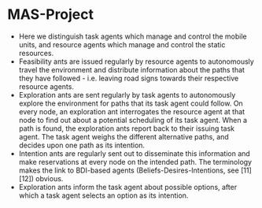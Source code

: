 # MAS-Project

* Here we distinguish task agents which manage and control the mobile units, and resource agents which manage and control the static resources. 
* Feasibility ants are issued regularly by resource agents to autonomously travel the environment and distribute information about the paths that they have followed - i.e. leaving road signs towards their respective resource agents. 
* Exploration ants are sent regularly by task agents to autonomously explore the environment for paths that its task agent could follow. On every node, an exploration ant interrogates the resource agent at that node to find out about a potential scheduling of its task agent. When a path is found, the exploration ants report back to their issuing task agent. The task agent weighs the different alternative paths, and decides upon one path as its intention. 
* Intention ants are regularly sent out to disseminate this information and make reservations at every node on the intended path. The terminology makes the link to BDI-based agents (Beliefs-Desires-Intentions, see [11][12]) obvious. 
* Exploration ants inform the task agent about possible options, after which a task agent selects an option as its intention.
